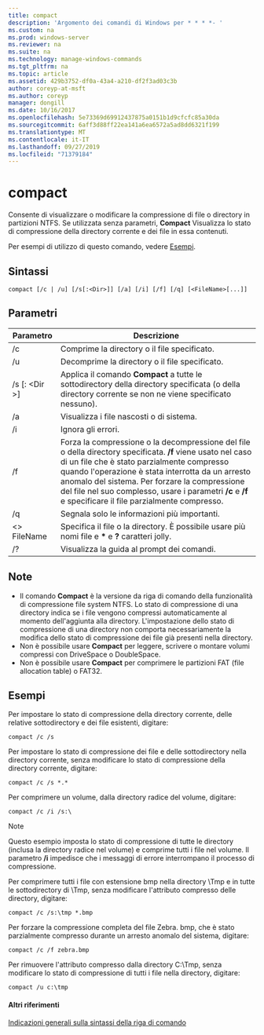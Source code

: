 ```yaml
---
title: compact
description: 'Argomento dei comandi di Windows per * * * *- '
ms.custom: na
ms.prod: windows-server
ms.reviewer: na
ms.suite: na
ms.technology: manage-windows-commands
ms.tgt_pltfrm: na
ms.topic: article
ms.assetid: 429b3752-df0a-43a4-a210-df2f3ad03c3b
author: coreyp-at-msft
ms.author: coreyp
manager: dongill
ms.date: 10/16/2017
ms.openlocfilehash: 5e73369d69912437875a0151b1d9cfcfc85a30da
ms.sourcegitcommit: 6aff3d88ff22ea141a6ea6572a5ad8dd6321f199
ms.translationtype: MT
ms.contentlocale: it-IT
ms.lasthandoff: 09/27/2019
ms.locfileid: "71379184"
---
```

# <a name="compact"></a>compact



Consente di visualizzare o modificare la compressione di file o directory in partizioni NTFS. Se utilizzata senza parametri, **Compact** Visualizza lo stato di compressione della directory corrente e dei file in essa contenuti.

Per esempi di utilizzo di questo comando, vedere [Esempi](#BKMK_examples).

## <a name="syntax"></a>Sintassi

```
compact [/c | /u] [/s[:<Dir>]] [/a] [/i] [/f] [/q] [<FileName>[...]]
```

## <a name="parameters"></a>Parametri

|Parametro|Descrizione|
|---------|-----------|
|/c|Comprime la directory o il file specificato.|
|/u|Decomprime la directory o il file specificato.|
|/s [: \<Dir >]|Applica il comando **Compact** a tutte le sottodirectory della directory specificata (o della directory corrente se non ne viene specificato nessuno).|
|/a|Visualizza i file nascosti o di sistema.|
|/i|Ignora gli errori.|
|/f|Forza la compressione o la decompressione del file o della directory specificata. **/f** viene usato nel caso di un file che è stato parzialmente compresso quando l'operazione è stata interrotta da un arresto anomalo del sistema. Per forzare la compressione del file nel suo complesso, usare i parametri **/c** e **/f** e specificare il file parzialmente compresso.|
|/q|Segnala solo le informazioni più importanti.|
|\<> FileName|Specifica il file o la directory. È possibile usare più nomi file e **&#42;** e **?** caratteri jolly.|
|/?|Visualizza la guida al prompt dei comandi.|

## <a name="remarks"></a>Note

-   Il comando **Compact** è la versione da riga di comando della funzionalità di compressione file system NTFS. Lo stato di compressione di una directory indica se i file vengono compressi automaticamente al momento dell'aggiunta alla directory. L'impostazione dello stato di compressione di una directory non comporta necessariamente la modifica dello stato di compressione dei file già presenti nella directory.
-   Non è possibile usare **Compact** per leggere, scrivere o montare volumi compressi con DriveSpace o DoubleSpace.
-   Non è possibile usare **Compact** per comprimere le partizioni FAT (file allocation table) o FAT32.

## <a name="BKMK_examples"></a>Esempi

Per impostare lo stato di compressione della directory corrente, delle relative sottodirectory e dei file esistenti, digitare:
```
compact /c /s 
```
Per impostare lo stato di compressione dei file e delle sottodirectory nella directory corrente, senza modificare lo stato di compressione della directory corrente, digitare:
```
compact /c /s *.*
```
Per comprimere un volume, dalla directory radice del volume, digitare:
```
compact /c /i /s:\
```

> [!NOTE]
> Questo esempio imposta lo stato di compressione di tutte le directory (inclusa la directory radice nel volume) e comprime tutti i file nel volume. Il parametro **/i** impedisce che i messaggi di errore interrompano il processo di compressione.

Per comprimere tutti i file con estensione bmp nella directory \Tmp e in tutte le sottodirectory di \Tmp, senza modificare l'attributo compresso delle directory, digitare:
```
compact /c /s:\tmp *.bmp
```
Per forzare la compressione completa del file Zebra. bmp, che è stato parzialmente compresso durante un arresto anomalo del sistema, digitare:
```
compact /c /f zebra.bmp
```
Per rimuovere l'attributo compresso dalla directory C:\Tmp, senza modificare lo stato di compressione di tutti i file nella directory, digitare:
```
compact /u c:\tmp
```

#### <a name="additional-references"></a>Altri riferimenti

[Indicazioni generali sulla sintassi della riga di comando](command-line-syntax-key.md)
